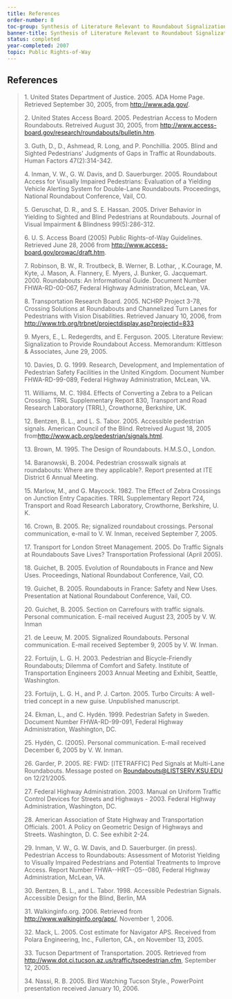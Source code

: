 ```yaml
---
title: References
order-number: 8
toc-group: Synthesis of Literature Relevant to Roundabout Signalization to Provide Pedestrian Access
banner-title: Synthesis of Literature Relevant to Roundabout Signalization to Provide Pedestrian Access
status: completed
year-completed: 2007
topic: Public Rights-of-Way
---
```


## References

> 1\. United States Department of Justice. 2005. ADA Home Page. Retrieved September 30, 2005, from <http://www.ada.gov/>.
>
> 2\. United States Access Board. 2005. Pedestrian Access to Modern Roundabouts. Retreived August 30, 2005, from <http://www.access-board.gov/research/roundabouts/bulletin.htm>.
>
> 3\. Guth, D., D., Ashmead, R. Long, and P. Ponchillia. 2005. Blind and Sighted Pedestrians' Judgments of Gaps in Traffic at Roundabouts. Human Factors 47(2):314-342.
>
> 4\. Inman, V. W., G. W. Davis, and D. Sauerburger. 2005. Roundabout Access for Visually Impaired Pedestrians: Evaluation of a Yielding Vehicle Alerting System for Double-Lane Roundabouts. Proceedings, National Roundabout Conference, Vail, CO.
>
> 5\. Geruschat, D. R., and S. E. Hassan. 2005. Driver Behavior in Yielding to Sighted and Blind Pedestrians at Roundabouts. Journal of Visual Impairment & Blindness 99(5):286-312.
>
> 6\. U. S. Access Board (2005) Public Rights-of-Way Guidelines. Retrieved June 28, 2006 from <http://www.access-board.gov/prowac/draft.htm>.
>
> 7\. Robinson, B. W., R. Troutbeck, B. Werner, B. Lothar, , K.Courage, M. Kyte, J. Mason, A. Flannery, E. Myers, J. Bunker, G. Jacquemart. 2000. Roundabouts: An Informational Guide. Document Number FHWA-RD-00-067, Federal Highway Administration, McLean, VA.
>
> 8\. Transportation Research Board. 2005. NCHRP Project 3-78, Crossing Solutions at Roundabouts and Channelized Turn Lanes for Pedestrians with Vision Disabilities. Retrieved January 10, 2006, from <http://www.trb.org/trbnet/projectdisplay.asp?projectid=833>
>
> 9\. Myers, E., L. Redegerdts, and E. Ferguson. 2005. Literature Review: Signalization to Provide Roundabout Access. Memorandum: Kittleson & Associates, June 29, 2005.
>
> 10\. Davies, D. G. 1999. Research, Development, and Implementation of Pedestrian Safety Facilities in the United Kingdom. Document Number FHWA-RD-99-089, Federal Highway Administration, McLean, VA.
>
> 11\. Williams, M. C. 1984. Effects of Converting a Zebra to a Pelican Crossing. TRRL Supplementary Report 830, Transport and Road Research Laboratory (TRRL), Crowthorne, Berkshire, UK.
>
> 12\. Bentzen, B. L., and L. S. Tabor. 2005. Accessible pedestrian signals. American Council of the Blind. Retreived August 18, 2005 from<http://www.acb.org/pedestrian/signals.html>.
>
> 13\. Brown, M. 1995. The Design of Roundabouts. H.M.S.O., London.
>
> 14\. Baranowski, B. 2004. Pedestrian crosswalk signals at roundabouts: Where are they applicable?. Report presented at ITE District 6 Annual Meeting.
>
> 15\. Marlow, M., and G. Maycock. 1982. The Effect of Zebra Crossings on Junction Entry Capacities. TRRL Supplementary Report 724, Transport and Road Research Laboratory, Crowthorne, Berkshire, U. K.
>
> 16\. Crown, B. 2005. Re; signalized roundabout crossings. Personal communication, e-mail to V. W. Inman, received September 7, 2005.
>
> 17\. Transport for London Street Management. 2005. Do Traffic Signals at Roundabouts Save Lives? Transportation Professional (April 2005).
>
> 18\. Guichet, B. 2005. Evolution of Roundabouts in France and New Uses. Proceedings, National Roundabout Conference, Vail, CO.
>
> 19\. Guichet, B. 2005. Roundabouts in France: Safety and New Uses. Presentation at National Roundabout Conference, Vail, CO.
>
> 20\. Guichet, B. 2005. Section on Carrefours with traffic signals. Personal communication. E-mail received August 23, 2005 by V. W. Inman
>
> 21\. de Leeuw, M. 2005. Signalized Roundabouts. Personal communication. E-mail received September 9, 2005 by V. W. Inman.
>
> 22\. Fortuijn, L. G. H. 2003. Pedestrian and Bicycle-Friendly Roundabouts; Dilemma of Comfort and Safety. Institute of Transportation Engineers 2003 Annual Meeting and Exhibit, Seattle, Washington.
>
> 23\. Fortuijn, L. G. H., and P. J. Carton. 2005. Turbo Circuits: A well-tried concept in a new guise. Unpublished manuscript.
>
> 24\. Ekman, L., and C. Hydén. 1999. Pedestrian Safety in Sweden. Document Number FHWA-RD-99-091, Federal Highway Administration, Washington, DC.
>
> 25\. Hydén, C. (2005). Personal communication. E-mail received December 6, 2005 by V. W. Inman.
>
> 26\. Garder, P. 2005. RE: FWD: [ITETRAFFIC] Ped Signals at Multi-Lane Roundabouts. Message posted on <Roundabouts@LISTSERV.KSU.EDU> on 12/21/2005.
>
> 27\. Federal Highway Administration. 2003. Manual on Uniform Traffic Control Devices for Streets and Highways - 2003. Federal Highway Administration, Washington, DC.
>
> 28\. American Association of State Highway and Transportation Officials. 2001. A Policy on Geometric Design of Highways and Streets. Washington, D. C. See exhibit 2-24.
>
> 29\. Inman, V. W., G. W. Davis, and D. Sauerburger. (in press). Pedestrian Access to Roundabouts: Assessment of Motorist Yielding to Visually Impaired Pedestrians and Potential Treatments to Improve Access. Report Number FHWA--HRT--05--080, Federal Highway Administration, McLean, VA.
>
> 30\. Bentzen, B. L., and L. Tabor. 1998. Accessible Pedestrian Signals. Accessible Design for the Blind, Berlin, MA
>
> 31\. Walkinginfo.org. 2006. Retrieved from <http://www.walkinginfo.org/aps/>, November 1, 2006.
>
> 32\. Mack, L. 2005. Cost estimate for Navigator APS. Received from Polara Engineering, Inc., Fullerton, CA., on November 13, 2005.
>
> 33\. Tucson Department of Transportation. 2005. Retrieved from <http://www.dot.ci.tucson.az.us/traffic/tspedestrian.cfm>, September 12, 2005.
>
> 34\. Nassi, R. B. 2005. Bird Watching Tucson Style., PowerPoint presentation received January 10, 2006.
